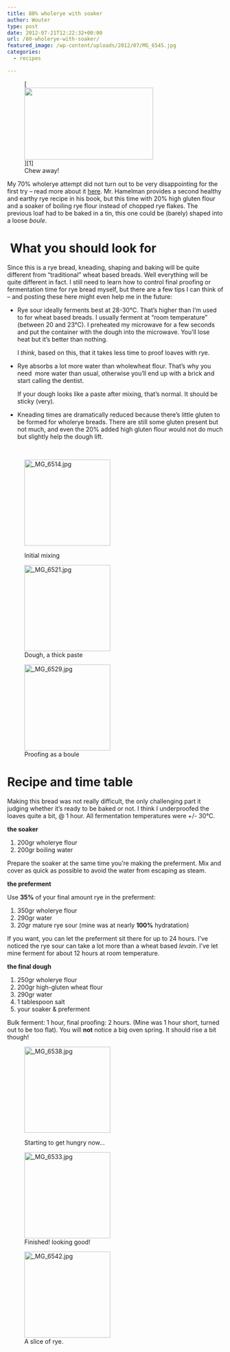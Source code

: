 ```yaml
---
title: 80% wholerye with soaker
author: Wouter
type: post
date: 2012-07-21T12:22:32+00:00
url: /80-wholerye-with-soaker/
featured_image: /wp-content/uploads/2012/07/MG_6545.jpg
categories:
  - recipes

---
```

<figure id="attachment_310" style="width: 300px" class="wp-caption alignright">[<img class="size-medium wp-image-310" title="chew away!" src="https://redzuurdesem.be/wp-content/uploads/2012/07/MG_6545-300x167.jpg" alt="" width="300" height="167" srcset="https://redzuurdesem.be/wp-content/uploads/2012/07/MG_6545-300x167.jpg 300w, https://redzuurdesem.be/wp-content/uploads/2012/07/MG_6545-700x393.jpg 700w, https://redzuurdesem.be/wp-content/uploads/2012/07/MG_6545.jpg 800w" sizes="(max-width: 300px) 100vw, 300px" />][1]<figcaption class="wp-caption-text">Chew away!</figcaption></figure> 

My 70% wholerye attempt did not turn out to be very disappointing for the first try &#8211; read more about it [here][2]. Mr. Hamelman provides a second healthy and earthy rye recipe in his book, but this time with 20% high gluten flour and a soaker of boiling rye flour instead of chopped rye flakes. The previous loaf had to be baked in a tin, this one could be (barely) shaped into a loose _boule_.

#  What you should look for

Since this is a rye bread, kneading, shaping and baking will be quite different from &#8220;traditional&#8221; wheat based breads. Well everything will be quite different in fact. I still need to learn how to control final proofing or fermentation time for rye bread myself, but there are a few tips I can think of &#8211; and posting these here might even help me in the future:

  * Rye sour ideally ferments best at 28-30°C. That&#8217;s higher than I&#8217;m used to for wheat based breads. I usually ferment at &#8220;room temperature&#8221; (between 20 and 23°C). I preheated my microwave for a few seconds and put the container with the dough into the microwave. You&#8217;ll lose heat but it&#8217;s better than nothing.
  
    I _think_, based on this, that it takes less time to proof loaves with rye.
  * Rye absorbs a lot more water than wholewheat flour. That&#8217;s why you need  more water than usual, otherwise you&#8217;ll end up with a brick and start calling the dentist.
  
    If your dough looks like a paste after mixing, that&#8217;s normal. It should be sticky (very).
  * Kneading times are dramatically reduced because there&#8217;s little gluten to be formed for wholerye breads. There are still some gluten present but not much, and even the 20% added high gluten flour would not do much but slightly help the dough lift.

&nbsp;<figure style="width: 200px" class="wp-caption alignleft">

[<img class=" " title="_MG_6514.jpg" src="http://lh6.ggpht.com/-GafdiO6VvQI/UAqZMIw7JrI/AAAAAAAAGYQ/7uB0YC8kO8A/s200-c/_MG_6514.jpg" alt="_MG_6514.jpg" width="200" height="200" />][3]<figcaption class="wp-caption-text">Initial mixing</figcaption></figure> <figure style="width: 200px" class="wp-caption alignleft">[<img class=" " title="_MG_6521.jpg" src="http://lh5.ggpht.com/-XAsxV2yEFrU/UAqZOqQwC1I/AAAAAAAAGYk/mDg6X66kb1Y/s200-c/_MG_6521.jpg" alt="_MG_6521.jpg" width="200" height="200" />][4]<figcaption class="wp-caption-text">Dough, a thick paste</figcaption></figure> <figure style="width: 200px" class="wp-caption alignleft">[<img class=" " title="_MG_6529.jpg" src="http://lh3.ggpht.com/-PsnbGZWldZ0/UAqZNmXWqjI/AAAAAAAAGYc/ANlYEZRWNw0/s200-c/_MG_6529.jpg" alt="_MG_6529.jpg" width="200" height="200" />][5]<figcaption class="wp-caption-text">Proofing as a boule</figcaption></figure> 

<h1 style="clear: both;">
  Recipe and time table
</h1>

Making this bread was not really difficult, the only challenging part it judging whether it&#8217;s ready to be baked or not. I think I underproofed the loaves quite a bit, @ 1 hour. All fermentation temperatures were +/- 30°C.

**the soaker**

  1. 200gr wholerye flour
  2. 200gr boiling water

Prepare the soaker at the same time you&#8217;re making the preferment. Mix and cover as quick as possible to avoid the water from escaping as steam.

**the preferment**

Use **35%** of your final amount rye in the preferment:

  1. 350gr wholerye flour
  2. 290gr water
  3. 20gr mature rye sour (mine was at nearly **100%** hydratation)

If you want, you can let the preferment sit there for up to 24 hours. I&#8217;ve noticed the rye sour can take a lot more than a wheat based _levain_. I&#8217;ve let mine ferment for about 12 hours at room temperature.

**the final dough**

  1. 250gr wholerye flour
  2. 200gr high-gluten wheat flour
  3. 290gr water
  4. 1 tablespoon salt
  5. your soaker & preferment

Bulk ferment: 1 hour, final proofing: 2 hours. (Mine was 1 hour short, turned out to be too flat). You will **not** notice a big oven spring. It should rise a bit though!<figure style="width: 200px" class="wp-caption alignleft">

[<img class=" " title="_MG_6538.jpg" src="http://lh6.ggpht.com/-kKd_6YbUrJc/UAqi8TSGl6I/AAAAAAAAGZI/QHvT9_2l49E/s200-c/_MG_6538.jpg" alt="_MG_6538.jpg" width="200" height="200" />][6]<figcaption class="wp-caption-text">Starting to get hungry now&#8230;</figcaption></figure> <figure style="width: 200px" class="wp-caption alignleft"><img class=" " title="_MG_6533.jpg" src="http://lh5.ggpht.com/-Cyep-jKHy98/UAqZMw0HIkI/AAAAAAAAGYU/f5BowUeolrw/s200-c/_MG_6533.jpg" alt="_MG_6533.jpg" width="200" height="200" /><figcaption class="wp-caption-text">Finished! looking good!</figcaption></figure> <figure style="width: 200px" class="wp-caption alignleft">[<img class="alignleft" title="_MG_6542.jpg" src="http://lh6.ggpht.com/-OmI5cDqT1hg/UAqZRjkBfhI/AAAAAAAAGY8/8C623zLEFUM/s200-c/_MG_6542.jpg" alt="_MG_6542.jpg" width="200" height="200" />][7]<figcaption class="wp-caption-text">A slice of rye.</figcaption></figure>

 [1]: https://redzuurdesem.be/wp-content/uploads/2012/07/MG_6545.jpg
 [2]: https://redzuurdesem.be/70-rye-with-soaker/ "70% wholerye bread with soaker"
 [3]: http://lh6.ggpht.com/-GafdiO6VvQI/UAqZMIw7JrI/AAAAAAAAGYQ/7uB0YC8kO8A/s1024/_MG_6514.jpg "_MG_6514.jpg"
 [4]: http://lh5.ggpht.com/-XAsxV2yEFrU/UAqZOqQwC1I/AAAAAAAAGYk/mDg6X66kb1Y/s1024/_MG_6521.jpg "_MG_6521.jpg"
 [5]: http://lh3.ggpht.com/-PsnbGZWldZ0/UAqZNmXWqjI/AAAAAAAAGYc/ANlYEZRWNw0/s1024/_MG_6529.jpg "_MG_6529.jpg"
 [6]: http://lh6.ggpht.com/-kKd_6YbUrJc/UAqi8TSGl6I/AAAAAAAAGZI/QHvT9_2l49E/s1024/_MG_6538.jpg "_MG_6538.jpg"
 [7]: http://lh6.ggpht.com/-OmI5cDqT1hg/UAqZRjkBfhI/AAAAAAAAGY8/8C623zLEFUM/s1024/_MG_6542.jpg "_MG_6542.jpg"